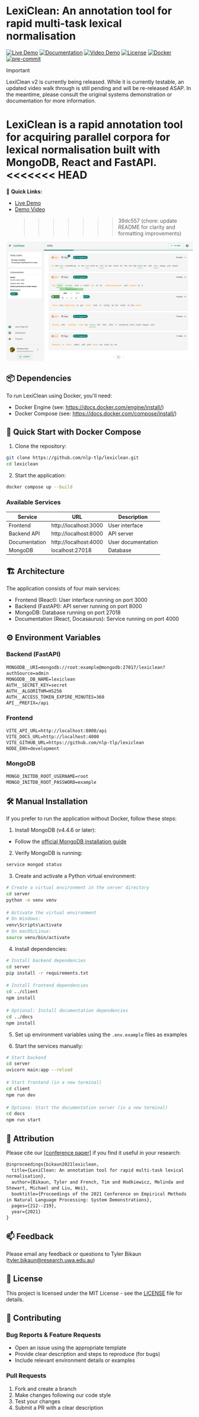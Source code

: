 # LexiClean: An annotation tool for rapid multi-task lexical normalisation

[![Live Demo](https://img.shields.io/badge/-Live%20Demo-brightgreen?style=flat&logo=firefoxbrowser&logoColor=white)](https://lexiclean.tech)
[![Documentation](https://img.shields.io/badge/-Documentation-blue?style=flat&logo=github&logoColor=white)](https://docs.lexiclean.tech)
[![Video Demo](https://img.shields.io/badge/-Video%20Demo-red?style=flat&logo=youtube&logoColor=white)](https://youtu.be/P7_ooKrQPDU)
[![License](https://img.shields.io/badge/license-MIT-blue.svg)](https://opensource.org/licenses/MIT)
[![Docker](https://img.shields.io/badge/docker-supported-brightgreen.svg)](https://www.docker.com/)
[![pre-commit](https://img.shields.io/badge/pre--commit-enabled-brightgreen?logo=pre-commit)](https://github.com/pre-commit/pre-commit)

> [!IMPORTANT]
> LexiClean v2 is currently being released. While it is currently testable, an updated video walk through is still pending and will be re-released ASAP. In the meantime, please consult the original systems demonstration or documentation for more information.

LexiClean is a rapid annotation tool for acquiring parallel corpora for lexical normalisation built with MongoDB, React and FastAPI.
<<<<<<< HEAD
=======

📌 **Quick Links:**

- [Live Demo](https://lexiclean.nlp-tlp.org)
- [Demo Video](https://youtu.be/P7_ooKrQPDU)
  > > > > > > > 39dc557 (chore: update README for clarity and formatting improvements)

![Annotation Interface](./client/public/static/annotation_interface_light.png)

## 📦 Dependencies

To run LexiClean using Docker, you'll need:

- Docker Engine (see: https://docs.docker.com/engine/install/)
- Docker Compose (see: https://docs.docker.com/compose/install/)

## 🚀 Quick Start with Docker Compose

1. Clone the repository:

```bash
git clone https://github.com/nlp-tlp/lexiclean.git
cd lexiclean
```

2. Start the application:

```bash
docker compose up --build
```

### Available Services

| Service       | URL                   | Description        |
| ------------- | --------------------- | ------------------ |
| Frontend      | http://localhost:3000 | User interface     |
| Backend API   | http://localhost:8000 | API server         |
| Documentation | http://localhost:4000 | User documentation |
| MongoDB       | localhost:27018       | Database           |

## 🏗️ Architecture

The application consists of four main services:

- Frontend (React): User interface running on port 3000
- Backend (FastAPI): API server running on port 8000
- MongoDB: Database running on port 27018
- Documentation (React, Docasaurus): Service running on port 4000

## ⚙️ Environment Variables

### Backend (FastAPI)

```env
MONGODB__URI=mongodb://root:example@mongodb:27017/lexiclean?authSource=admin
MONGODB__DB_NAME=lexiclean
AUTH__SECRET_KEY=secret
AUTH__ALGORITHM=HS256
AUTH__ACCESS_TOKEN_EXPIRE_MINUTES=360
API__PREFIX=/api
```

### Frontend

```env
VITE_API_URL=http://localhost:8000/api
VITE_DOCS_URL=http://localhost:4000
VITE_GITHUB_URL=https://github.com/nlp-tlp/lexiclean
NODE_ENV=development
```

### MongoDB

```env
MONGO_INITDB_ROOT_USERNAME=root
MONGO_INITDB_ROOT_PASSWORD=example
```

## 🛠️ Manual Installation

If you prefer to run the application without Docker, follow these steps:

1. Install MongoDB (v4.4.6 or later):

- Follow the [official MongoDB installation guide](https://docs.mongodb.com/manual/installation/)

2. Verify MongoDB is running:

```bash
service mongod status
```

3. Create and activate a Python virtual environment:

```bash
# Create a virtual environment in the server directory
cd server
python -m venv venv

# Activate the virtual environment
# On Windows:
venv\Scripts\activate
# On macOS/Linux:
source venv/bin/activate
```

4. Install dependencies:

```bash
# Install backend dependencies
cd server
pip install -r requirements.txt

# Install frontend dependencies
cd ../client
npm install

# Optional: Install documentation dependencies
cd ../docs
npm install
```

5. Set up environment variables using the `.env.example` files as examples

6. Start the services manually:

```bash
# Start backend
cd server
uvicorn main:app --reload

# Start frontend (in a new terminal)
cd client
npm run dev

# Optiona: Start the documentation server (in a new terminal)
cd docs
npm run start
```

## 📝 Attribution

Please cite our [[conference paper]](https://aclanthology.org/2021.emnlp-demo.25/) if you find it useful in your research:

```
@inproceedings{bikaun2021lexiclean,
  title={LexiClean: An annotation tool for rapid multi-task lexical normalisation},
  author={Bikaun, Tyler and French, Tim and Hodkiewicz, Melinda and Stewart, Michael and Liu, Wei},
  booktitle={Proceedings of the 2021 Conference on Empirical Methods in Natural Language Processing: System Demonstrations},
  pages={212--219},
  year={2021}
}
```

## 📫 Feedback

Please email any feedback or questions to Tyler Bikaun (tyler.bikaun@research.uwa.edu.au)

## 📄 License

This project is licensed under the MIT License - see the [LICENSE](LICENSE) file for details.

## 🤝 Contributing

### Bug Reports & Feature Requests

- Open an issue using the appropriate template
- Provide clear description and steps to reproduce (for bugs)
- Include relevant environment details or examples

### Pull Requests

1. Fork and create a branch
2. Make changes following our code style
3. Test your changes
4. Submit a PR with a clear description
